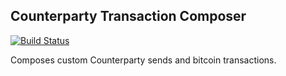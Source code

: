 ## Counterparty Transaction Composer

[![Build Status](https://travis-ci.org/tokenly/counterparty-transaction-composer.svg?branch=master)](https://travis-ci.org/tokenly/counterparty-transaction-composer)

Composes custom Counterparty sends and bitcoin transactions.
